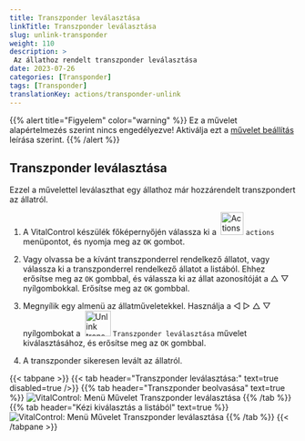 ```yaml
---
title: Transzponder leválasztása
linkTitle: Transzponder leválasztása
slug: unlink-transponder
weight: 110
description: >
 Az állathoz rendelt transzponder leválasztása
date: 2023-07-26
categories: [Transponder]
tags: [Transponder]
translationKey: actions/transponder-unlink
---
```

{{% alert title="Figyelem" color="warning" %}}
Ez a művelet alapértelmezés szerint nincs engedélyezve! Aktiválja ezt a [művelet beállítás](../settings/) leírása szerint.
{{% /alert %}}

## Transzponder leválasztása

Ezzel a művelettel leválaszthat egy állathoz már hozzárendelt transzpondert az állatról.

1. A VitalControl készülék főképernyőjén válassza ki a &nbsp;<img src="/icons/actions.svg" width="40" align="bottom" alt="Actions" /> `actions` menüpontot, és nyomja meg az `OK` gombot.

2. Vagy olvassa be a kívánt transzponderrel rendelkező állatot, vagy válassza ki a transzponderrel rendelkező állatot a listából. Ehhez erősítse meg az `OK` gombbal, és válassza ki az állat azonosítóját a △ ▽ nyílgombokkal. Erősítse meg az `OK` gombbal.

3. Megnyílik egy almenü az állatműveletekkel. Használja a ◁ ▷ △ ▽ nyílgombokat a &nbsp;<img src="/icons/actions/unlink-transponder.svg" width="45" align="bottom" alt="Unlink transponder" /> `Transzponder leválasztása` művelet kiválasztásához, és erősítse meg az `OK` gombbal.

4. A transzponder sikeresen levált az állatról.

{{< tabpane >}}
{{< tab header="Transzponder leválasztása:" text=true disabled=true />}}
{{% tab header="Transzponder beolvasása" text=true %}}
![VitalControl: Menü Művelet Transzponder leválasztása](../images/unlinktransponder-scan.png "Transzponder leválasztása")
{{% /tab %}}
{{% tab header="Kézi kiválasztás a listából" text=true %}}
![VitalControl: Menü Művelet Transzponder leválasztása](../images/unlinktransponder.png "Transzponder leválasztása")
{{% /tab %}}
{{< /tabpane >}}
